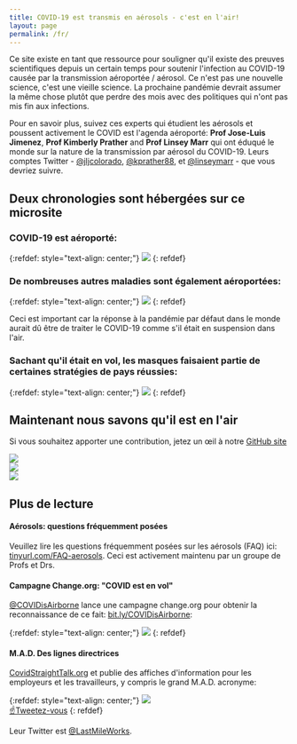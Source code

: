 ```yaml
---
title: COVID-19 est transmis en aérosols - c'est en l'air!
layout: page
permalink: /fr/
---
```


Ce site existe en tant que ressource pour souligner qu'il existe des preuves scientifiques depuis un certain temps pour soutenir l'infection au COVID-19 causée par la transmission aéroportée / aérosol. Ce n'est pas une nouvelle science, c'est une vieille science. La prochaine pandémie devrait assumer la même chose plutôt que perdre des mois avec des politiques qui n'ont pas mis fin aux infections. 

Pour en savoir plus, suivez ces experts qui étudient les aérosols et poussent activement le COVID est l'agenda aéroporté: **Prof Jose-Luis Jimenez**, **Prof Kimberly Prather** and **Prof Linsey Marr** qui ont éduqué le monde sur la nature de la transmission par aérosol du COVID-19. Leurs comptes Twitter - [@jljcolorado](https://twitter.com/jljcolorado), [@kprather88](https://twitter.com/kprather88), et [@linseymarr](https://twitter.com/linseymarr) - que vous devriez suivre.

## Deux chronologies sont hébergées sur ce microsite

### COVID-19 est aéroporté:

{:refdef: style="text-align: center;"}
[![](https://user-images.githubusercontent.com/82182/102419911-ba999a00-3ff8-11eb-9f10-eb39d02c7794.png)](/fr/covid19-chronologie)
{: refdef}

### De nombreuses autres maladies sont également aéroportées:

{:refdef: style="text-align: center;"}
[![](https://user-images.githubusercontent.com/82182/102420197-78248d00-3ff9-11eb-8b63-20bb4cc08b2d.png)](/fr/chronologie-historique)
{: refdef}

Ceci est important car la réponse à la pandémie par défaut dans le monde aurait dû être de traiter le COVID-19 comme s'il était en suspension dans l'air.

### Sachant qu'il était en vol, les masques faisaient partie de certaines stratégies de pays réussies:

{:refdef: style="text-align: center;"}
[![](https://user-images.githubusercontent.com/82182/103177609-f132a880-4873-11eb-8c78-8e4c231785eb.png)](/fr/premiers-pays-masqués)
{: refdef}

## Maintenant nous savons qu'il est en l'air

Si vous souhaitez apporter une contribution, jetez un œil à notre [GitHub site](https://github.com/its-airborne/timelines-site)

<div id="slideshow">
   <div>
     <img src="https://user-images.githubusercontent.com/82182/102653821-724cba00-4167-11eb-8639-ac53c1d7543b.png">
   </div>
   <div>
     <img src="https://user-images.githubusercontent.com/82182/102656421-c2c61680-416b-11eb-804d-502ebed06d17.png">
   </div>
   <div>
     <img src="https://user-images.githubusercontent.com/82182/102660722-6c5cd600-4173-11eb-96b8-8585946c0149.png">
   </div>
</div>

## Plus de lecture

#### Aérosols: questions fréquemment posées

Veuillez lire les questions fréquemment posées sur les aérosols (FAQ) ici: [tinyurl.com/FAQ-aerosols](https://translate.google.com/translate?hl=en&sl=en&tl=fr&u=https%3A%2F%2Fdocs.google.com%2Fdocument%2Fd%2Fe%2F2PACX-1vTgVkamic82Ux90zCWb5NFC6gYcDSWKYxKgh2y49uHQ5OJfGBAuQXs8igbmOaGqODI9wJ0UUnpo1dZu%2Fpub&sandbox=1). Ceci est activement maintenu par un groupe de Profs et Drs.

#### Campagne Change.org: "COVID est en vol"

[@COVIDisAirborne](https://twitter.com/covidisairborne) lance une campagne change.org pour obtenir la reconnaissance de ce fait: [bit.ly/COVIDisAirborne](https://bit.ly/COVIDisAirborne):

{:refdef: style="text-align: center;"}
![](https://user-images.githubusercontent.com/82182/102479775-3de9d880-4057-11eb-84ca-ba2b024c2127.png)
{: refdef}

#### M.A.D. Des lignes directrices

[CovidStraightTalk.org](https://covidstraighttalk.org/) et publie des affiches d'information pour les employeurs et les travailleurs, y compris le grand M.A.D. acronyme:

{:refdef: style="text-align: center;"}
![](https://user-images.githubusercontent.com/82182/102404351-82d22880-3fdf-11eb-9b1a-c5a105e89101.png) 
<br><a href="https://twitter.com/intent/tweet?text=%23COVIDisAirborne%20%23masks4All%20%23bewareOfSharedAir%20%23ventilation.%20Masques!%20Air!%20Distance!%20https://pic.twitter.com/noIWVuuogr&name=small" target="_blank">☝️Tweetez-vous</a>
{: refdef}

Leur Twitter est [@LastMileWorks](https://twitter.com/lastmileworks).